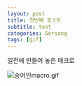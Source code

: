```yaml
---
layout: post
title: 첫번째 포스트
subtitle: test
categories: Gersang
tags: [gif]
---
```


일전에 만들어 놓은 매크로

![송어인macro.gif](assets/images/2022-10-05-testposts/송어인macro.gif "송어인macro_gif_file")
